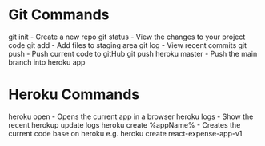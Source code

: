 # Git Commands

git init - Create a new repo
git status - View the changes to your project code
git add - Add files to staging area
git log - View recent commits
git push - Push current code to gitHub
git push heroku master - Push the main branch into heroku app

# Heroku Commands
heroku open - Opens the current app in a browser
heroku logs - Show the recent herokup update logs
heroku create %appName% - Creates the current code base on heroku e.g. heroku create react-expense-app-v1


